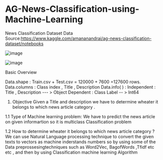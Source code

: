 # AG-News-Classification-using-Machine-Learning
News Classification Dataset
Data Source:https://www.kaggle.com/amananandrai/ag-news-classification-dataset/notebooks

![image](https://user-images.githubusercontent.com/61958476/109810876-1bc42780-7c50-11eb-9048-b3175d44f005.png)


![image](https://user-images.githubusercontent.com/61958476/109810931-372f3280-7c50-11eb-8fee-e54a4836535e.png)


Basic Overview

Data.shape : Train.csv + Test.csv = 120000 + 7600 =127600 rows.
Data.columns : Class index , Title , Description
Data.info( ) : Independent : Title , Description --- > Object
                     Dependent : Class Label -- >  Int64



1. Objective
Given a Title and description we have to determine wheater it belongs to which news article category .

1.1 Type of Machine learning problem:
We have to predict the news article on given informartion so it is multiclass Classification problem

1.2 How to determine wheater it belongs to which news article category ?
We can use Natural Language processing technique to convert the given texts to vectors as machine inderstands numbers so by using some of the Data preprossesingtechniques such as Word2Vec, BagofWords ,Tfidf etc etc , and then by using Classification machine learning Algorithm
